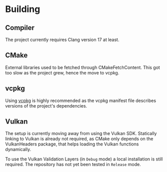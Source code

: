 # Building

## Compiler

The project currently requires Clang version 17 at least.

## CMake

External libraries used to be fetched through CMakeFetchContent.
This got too slow as the project grew, hence the move to vcpkg.

## vcpkg

Using [vcpkg](https://github.com/microsoft/vcpkg?tab=readme-ov-file#vcpkg-overview) is highly recommended as the vcpkg manifest file describes versions of the project's dependencies.

## Vulkan

The setup is currently moving away from using the Vulkan SDK.
Statically linking to Vulkan is already not required, as CMake only depends on the VulkanHeaders package, that helps loading the Vulkan functions dynamically.

To use the Vulkan Validation Layers (in `Debug` mode) a local installation is still required.
The repository has not yet been tested in `Release` mode.
